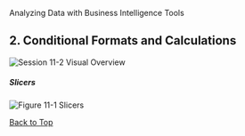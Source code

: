 Analyzing Data with Business Intelligence Tools
[](#top)
## 2.  Conditional Formats and Calculations

![Session 11-2 Visual Overview](../images/modules/M09/Session%2011-2.png)  

##### Slicers
![Figure 11-1 Slicers](../images/modules/M11/Figure%2011-1.png)

[Back to Top](#top)
